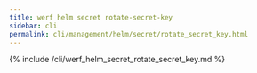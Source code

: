 ```yaml
---
title: werf helm secret rotate-secret-key
sidebar: cli
permalink: cli/management/helm/secret/rotate_secret_key.html
---
```


{% include /cli/werf_helm_secret_rotate_secret_key.md %}
